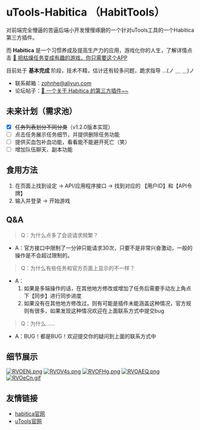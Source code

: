 # uTools-Habitica （HabitTools）
对前端完全懵逼的苦逼后端小开发慢慢琢磨的一个针对uTools工具的一个Habitica第三方插件。

而 **Habitica** 是一个习惯养成及提高生产力的应用，游戏化你的人生，了解详情点击 [🔗 把枯燥任务变成有趣的游戏，你只需要这个APP](https://zhuanlan.zhihu.com/p/58660347)

目前处于 **基本完成** 阶段，技术不精，估计还有较多问题，跪求指导 ...(ノ ＿ ＿)ノ
- 联系邮箱：zohnhe@aliyun.com
- 论坛帖子：[🔗 一个关于 Habitica 的第三方插件~~](https://yuanliao.info/d/3764-habittools-120-beta-habitica)

## 未来计划（需求池）
- [x] ~~任务列表划分不同分类~~（v1.2.0版本实现）
- [ ] 点击任务展示任务细节，并提供删除任务功能
- [ ] 提供买血包补血功能，看看能不能避开死亡（笑）
- [ ] 增加队伍聊天、副本功能

## 食用方法
1. 在页面上找到设定 -> API/应用程序接口 -> 找到对应的 【用户ID】和【API令牌】
2. 输入并登录 -> 开始游戏

## Q&A
> Q：为什么点多了会说请求频繁？
- A：官方接口中限制了一分钟只能请求30次，只要不是非常兴奋激动，一般的操作是不会超过限制的。

> Q：为什么有些任务和官方页面上显示的不一样？
- A：
    1. 如果是多端操作的话，在其他地方修改或增加了任务后需要手动左上角点下【同步】进行同步进度
    2. 如果没有在其他地方修改过，则有可能是插件未能涵盖这种情况，官方规则有很多，如果发现这种情况欢迎在上面联系方式中提交bug

> Q：为什么……
- A：BUG！都是BUG！欢迎提交你的疑问到上面的联系方式中

## 细节展示
[![RVOENj.png](https://z3.ax1x.com/2021/06/22/RVOENj.png)](https://imgtu.com/i/RVOENj)
[![RVOV4s.png](https://z3.ax1x.com/2021/06/22/RVOV4s.png)](https://imgtu.com/i/RVOV4s)
[![RVOFHg.png](https://z3.ax1x.com/2021/06/22/RVOFHg.png)](https://imgtu.com/i/RVOFHg)
[![RVOAEQ.png](https://z3.ax1x.com/2021/06/22/RVOAEQ.png)](https://imgtu.com/i/RVOAEQ)
[![RVOeCn.gif](https://z3.ax1x.com/2021/06/22/RVOeCn.gif)](https://imgtu.com/i/RVOeCn)


## 友情链接
- [habitica官网](https://habitica.com/)
- [uTools官网](https://u.tools/)

